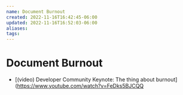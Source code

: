 ```yaml
---
name: Document Burnout
created: 2022-11-16T16:42:45-06:00
updated: 2022-11-16T16:52:03-06:00
aliases: 
tags: 
---
```

# Document Burnout
- [(video) Developer Community Keynote: The thing about burnout](https://www.youtube.com/watch?v=FeDks5BJCQQ